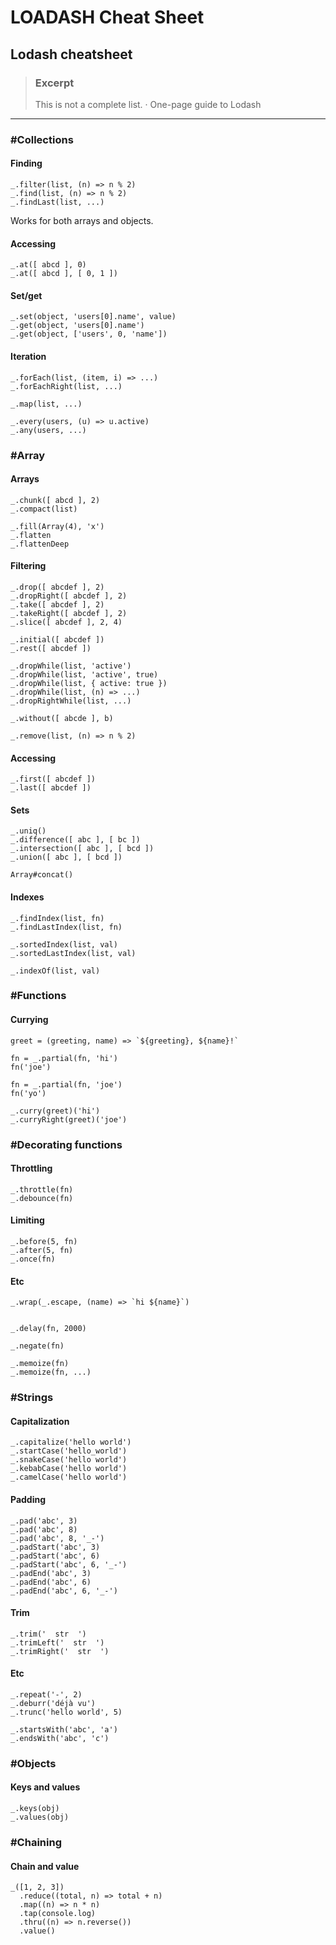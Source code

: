# LOADASH Cheat Sheet



## Lodash cheatsheet

> ### Excerpt
>
> This is not a complete list. · One-page guide to Lodash

***

### #Collections

#### Finding

```
_.filter(list, (n) => n % 2)    
_.find(list, (n) => n % 2)      
_.findLast(list, ...)           
```

Works for both arrays and objects.

#### Accessing

```
_.at([ abcd ], 0)               
_.at([ abcd ], [ 0, 1 ])        
```

#### Set/get

```
_.set(object, 'users[0].name', value)
_.get(object, 'users[0].name')
_.get(object, ['users', 0, 'name'])
```

#### Iteration

```
_.forEach(list, (item, i) => ...)
_.forEachRight(list, ...)

_.map(list, ...)
```

```
_.every(users, (u) => u.active)  
_.any(users, ...)                
```

### #Array

#### Arrays

```
_.chunk([ abcd ], 2)           
_.compact(list)

_.fill(Array(4), 'x')          
_.flatten
_.flattenDeep
```

#### Filtering

```
_.drop([ abcdef ], 2)          
_.dropRight([ abcdef ], 2)     
_.take([ abcdef ], 2)          
_.takeRight([ abcdef ], 2)     
_.slice([ abcdef ], 2, 4)      
```

```
_.initial([ abcdef ])          
_.rest([ abcdef ])             
```

```
_.dropWhile(list, 'active')            
_.dropWhile(list, 'active', true)
_.dropWhile(list, { active: true })
_.dropWhile(list, (n) => ...)
_.dropRightWhile(list, ...)
```

```
_.without([ abcde ], b)        
```

```
_.remove(list, (n) => n % 2)
```

#### Accessing

```
_.first([ abcdef ])            
_.last([ abcdef ])             
```

#### Sets

```
_.uniq()
_.difference([ abc ], [ bc ])       
_.intersection([ abc ], [ bcd ])    
_.union([ abc ], [ bcd ])           
```

```
Array#concat()
```

#### Indexes

```
_.findIndex(list, fn)
_.findLastIndex(list, fn)
```

```
_.sortedIndex(list, val)
_.sortedLastIndex(list, val)
```

```
_.indexOf(list, val)
```

### #Functions

#### Currying

```
greet = (greeting, name) => `${greeting}, ${name}!`
```

```
fn = _.partial(fn, 'hi')
fn('joe')    

fn = _.partial(fn, 'joe')
fn('yo')     
```

```
_.curry(greet)('hi')         
_.curryRight(greet)('joe')   
```

### #Decorating functions

#### Throttling

```
_.throttle(fn)
_.debounce(fn)
```

#### Limiting

```
_.before(5, fn)         
_.after(5, fn)          
_.once(fn)              
```

#### Etc

```
_.wrap(_.escape, (name) => `hi ${name}`)


_.delay(fn, 2000)

_.negate(fn)

_.memoize(fn)
_.memoize(fn, ...)
```

### #Strings

#### Capitalization

```
_.capitalize('hello world')   
_.startCase('hello_world')    
_.snakeCase('hello world')    
_.kebabCase('hello world')    
_.camelCase('hello world')    
```

#### Padding

```
_.pad('abc', 3)           
_.pad('abc', 8)           
_.pad('abc', 8, '_-')     
_.padStart('abc', 3)      
_.padStart('abc', 6)      
_.padStart('abc', 6, '_-')
_.padEnd('abc', 3)        
_.padEnd('abc', 6)        
_.padEnd('abc', 6, '_-')  
```

#### Trim

```
_.trim('  str  ')         
_.trimLeft('  str  ')     
_.trimRight('  str  ')    
```

#### Etc

```
_.repeat('-', 2)              
_.deburr('déjà vu')           
_.trunc('hello world', 5)     
```

```
_.startsWith('abc', 'a')   
_.endsWith('abc', 'c')     
```

### #Objects

#### Keys and values

```
_.keys(obj)
_.values(obj)
```

### #Chaining

#### Chain and value

```
_([1, 2, 3])
  .reduce((total, n) => total + n)
  .map((n) => n * n)
  .tap(console.log)
  .thru((n) => n.reverse())
  .value()
```
